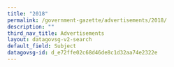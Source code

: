 ```yaml
---
title: "2018"
permalink: /government-gazette/advertisements/2018/
description: ""
third_nav_title: Advertisements
layout: datagovsg-v2-search
default_field: Subject
datagovsg-id: d_e72ffe02c68d46de8c1d32aa74e2322e
---
```

